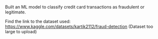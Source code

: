 Built an ML model to classify credit card transactions as fraudulent or legitimate.

Find the link to the dataset used: https://www.kaggle.com/datasets/kartik2112/fraud-detection (Dataset too large to upload)
